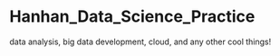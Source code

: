 # Hanhan_Data_Science_Practice
data analysis, big data development, cloud, and any other cool things!

